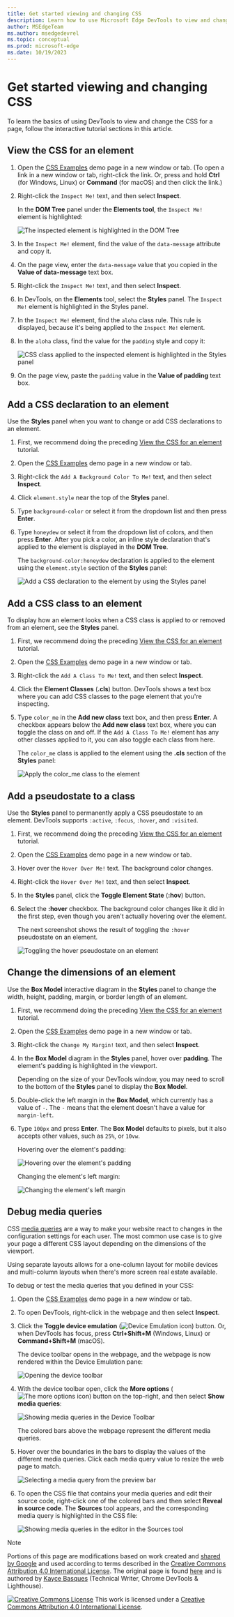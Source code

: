 ```yaml
---
title: Get started viewing and changing CSS
description: Learn how to use Microsoft Edge DevTools to view and change the CSS of a page.
author: MSEdgeTeam
ms.author: msedgedevrel
ms.topic: conceptual
ms.prod: microsoft-edge
ms.date: 10/19/2023
---
```

<!-- Copyright Kayce Basques

   Licensed under the Apache License, Version 2.0 (the "License");
   you may not use this file except in compliance with the License.
   You may obtain a copy of the License at

       https://www.apache.org/licenses/LICENSE-2.0

   Unless required by applicable law or agreed to in writing, software
   distributed under the License is distributed on an "AS IS" BASIS,
   WITHOUT WARRANTIES OR CONDITIONS OF ANY KIND, either express or implied.
   See the License for the specific language governing permissions and
   limitations under the License.  -->
# Get started viewing and changing CSS

To learn the basics of using DevTools to view and change the CSS for a page, follow the interactive tutorial sections in this article.


<!-- ====================================================================== -->
## View the CSS for an element

1. Open the [CSS Examples](https://microsoftedge.github.io/Demos/devtools-css-get-started/) demo page in a new window or tab. (To open a link in a new window or tab, right-click the link. Or, press and hold **Ctrl** (for Windows, Linux) or **Command** (for macOS) and then click the link.)

   <!-- You can view the source files for the CSS Examples demo page at the [MicrosoftEdge/Demos > devtools-css-get-started](https://github.com/MicrosoftEdge/Demos/tree/main/devtools-css-get-started) repo folder. -->

1. Right-click the `Inspect Me!` text, and then select **Inspect**.

   In the **DOM Tree** panel under the **Elements tool**, the `Inspect Me!` element is highlighted:

   ![The inspected element is highlighted in the DOM Tree](./index-images/inspect-me.png)

1. In the `Inspect Me!` element, find the value of the `data-message` attribute and copy it.

1. On the page view, enter the `data-message` value that you copied in the **Value of data-message** text box.

1. Right-click the `Inspect Me!` text, and then select **Inspect**.

1. In DevTools, on the **Elements** tool, select the **Styles** panel.  The `Inspect Me!` element is highlighted in the Styles panel.

1. In the `Inspect Me!` element, find the `aloha` class rule.  This rule is displayed, because it's being applied to the `Inspect Me!` element.

1. In the `aloha` class, find the value for the `padding` style and copy it:

   ![CSS class applied to the inspected element is highlighted in the Styles panel](./index-images/inspect-me-styles.png)

1. On the page view, paste the `padding` value in the **Value of padding** text box.


<!-- ====================================================================== -->
## Add a CSS declaration to an element

Use the **Styles** panel when you want to change or add CSS declarations to an element.

1. First, we recommend doing the preceding [View the CSS for an element](#view-the-css-for-an-element) tutorial.

1. Open the [CSS Examples](https://microsoftedge.github.io/Demos/devtools-css-get-started/) demo page in a new window or tab.

1. Right-click the `Add A Background Color To Me!` text, and then select **Inspect**.

1. Click `element.style` near the top of the **Styles** panel.

1. Type `background-color` or select it from the dropdown list and then press **Enter**.

1. Type `honeydew` or select it from the dropdown list of colors, and then press **Enter**.  After you pick a color, an inline style declaration that's applied to the element is displayed in the **DOM Tree**.

    The `background-color:honeydew` declaration is applied to the element using the `element.style` section of the **Styles** panel:

   ![Add a CSS declaration to the element by using the Styles panel](./index-images/add-background-color-to-me-styles-p.png)


<!-- ====================================================================== -->
## Add a CSS class to an element

To display how an element looks when a CSS class is applied to or removed from an element, see the **Styles** panel.

1. First, we recommend doing the preceding [View the CSS for an element](#view-the-css-for-an-element) tutorial.

1. Open the [CSS Examples](https://microsoftedge.github.io/Demos/devtools-css-get-started/) demo page in a new window or tab.

1. Right-click the `Add A Class To Me!` text, and then select **Inspect**.

1. Click the **Element Classes** (**.cls**) button.  DevTools shows a text box where you can add CSS classes to the page element that you're inspecting.

1. Type `color_me` in the **Add new class** text box, and then press **Enter**.  A checkbox appears below the **Add new class** text box, where you can toggle the class on and off.  If the `Add A Class To Me!` element has any other classes applied to it, you can also toggle each class from here.

   The `color_me` class is applied to the element using the **.cls** section of the **Styles** panel:

   ![Apply the color_me class to the element](./index-images/add-a-class-to-me-styles-cls.png)


<!-- ====================================================================== -->
## Add a pseudostate to a class

Use the **Styles** panel to permanently apply a CSS pseudostate to an element.  DevTools supports `:active`, `:focus`, `:hover`, and `:visited`.

1. First, we recommend doing the preceding [View the CSS for an element](#view-the-css-for-an-element) tutorial.

1. Open the [CSS Examples](https://microsoftedge.github.io/Demos/devtools-css-get-started/) demo page in a new window or tab.

1. Hover over the `Hover Over Me!` text.  The background color changes.

1. Right-click the `Hover Over Me!` text, and then select **Inspect**.

1. In the **Styles** panel, click the **Toggle Element State** (**:hov**) button.

1. Select the **:hover** checkbox.  The background color changes like it did in the first step, even though you aren't actually hovering over the element.

   The next screenshot shows the result of toggling the `:hover` pseudostate on an element.

   ![Toggling the hover pseudostate on an element](./index-images/hover-over-me-styles-hov-hover.png)


<!-- ====================================================================== -->
## Change the dimensions of an element

Use the **Box Model** interactive diagram in the **Styles** panel to change the width, height, padding, margin, or border length of an element.

1. First, we recommend doing the preceding [View the CSS for an element](#view-the-css-for-an-element) tutorial.

1. Open the [CSS Examples](https://microsoftedge.github.io/Demos/devtools-css-get-started/) demo page in a new window or tab.

1. Right-click the `Change My Margin!` text, and then select **Inspect**.

1. In the **Box Model** diagram in the **Styles** panel, hover over **padding**.  The element's padding is highlighted in the viewport.

   Depending on the size of your DevTools window, you may need to scroll to the bottom of the **Styles** panel to display the **Box Model**.

1. Double-click the left margin in the **Box Model**, which currently has a value of `-`. The `-` means that the element doesn't have a value for `margin-left`.

1. Type `100px` and press **Enter**.  The **Box Model** defaults to pixels, but it also accepts other values, such as `25%`, or `10vw`.

   Hovering over the element's padding:

   ![Hovering over the element's padding](./index-images/change-my-margin-styles-padding.png)

   Changing the element's left margin:

   ![Changing the element's left margin](./index-images/change-my-margin-styles-margin-edit.png)


<!-- ====================================================================== -->
## Debug media queries

CSS [media queries](https://developer.mozilla.org/docs/Web/CSS/Media_Queries/Using_media_queries) are a way to make your website react to changes in the configuration settings for each user. The most common use case is to give your page a different CSS layout depending on the dimensions of the viewport.

Using separate layouts allows for a one-column layout for mobile devices and multi-column layouts when there's more screen real estate available.

To debug or test the media queries that you defined in your CSS:

1. Open the [CSS Examples](https://microsoftedge.github.io/Demos/devtools-css-get-started/) demo page in a new window or tab.

1. To open DevTools, right-click in the webpage and then select **Inspect**.

1. Click the **Toggle device emulation** (![Device Emulation icon](./index-images/device-emulation-icon-light-theme.png)) button.  Or, when DevTools has focus, press **Ctrl+Shift+M** (Windows, Linux) or **Command+Shift+M** (macOS).

   The device toolbar opens in the webpage, and the webpage is now rendered within the Device Emulation pane:

   ![Opening the device toolbar](./index-images/media-queries-open-device-toolbar.png)

1. With the device toolbar open, click the **More options** (![The more options icon](./index-images/more-options-icon.png)) button on the top-right, and then select **Show media queries**:

   ![Showing media queries in the Device Toolbar](./index-images/media-queries-showing-mq.png)

   The colored bars above the webpage represent the different media queries.
       
1. Hover over the boundaries in the bars to display the values of the different media queries.  Click each media query value to resize the web page to match.

   ![Selecting a media query from the preview bar](./index-images/media-queries-select-bar.png)

1. To open the CSS file that contains your media queries and edit their source code, right-click one of the colored bars and then select **Reveal in source code**. The **Sources** tool appears, and the corresponding media query is highlighted in the CSS file:

   ![Showing media queries in the editor in the Sources tool](./index-images/media-queries-reveal-in-sources.png)


<!-- ====================================================================== -->
> [!NOTE]
> Portions of this page are modifications based on work created and [shared by Google](https://developers.google.com/terms/site-policies) and used according to terms described in the [Creative Commons Attribution 4.0 International License](https://creativecommons.org/licenses/by/4.0).
> The original page is found [here](https://developer.chrome.com/docs/devtools/css/) and is authored by [Kayce Basques](https://developers.google.com/web/resources/contributors#kayce-basques) (Technical Writer, Chrome DevTools \& Lighthouse).

[![Creative Commons License](../../media/cc-logo/88x31.png)](https://creativecommons.org/licenses/by/4.0)
This work is licensed under a [Creative Commons Attribution 4.0 International License](https://creativecommons.org/licenses/by/4.0).
